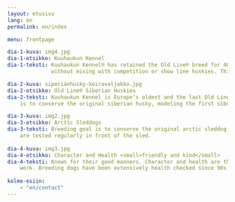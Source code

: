 ```yaml
---
layout: etusivu
lang: en
permalink: en/index

menu: frontpage

dia-1-kuva: img4.jpg
dia-1-otsikko: Kuuhaukun Kennel
dia-1-teksti: Kuuhaukun Kennel® has retained the Old Line® breed for 40 years
              without mixing with competition or show line huskies. This is unique for a dog breed. 

dia-2-kuva: siperianhusky-koiravaljakko.jpg
dia-2-otsikko: Old Line® Siberian Huskies
dia-2-teksti: Kuuhaukun Kennel is Europe's oldest and the last Old Line® kennel. Kennel's purpose
    is to conserve the original siberian husky, modeling the first siberian huskies in 1920s Alaska.

dia-3-kuva: img2.jpg
dia-3-otsikko: Arctic Sleddogs
dia-3-teksti: Breeding goal is to conserve the original arctic sleddog abilities and look. Dogs 
    are tested regularly in front of the sled.
  
dia-4-kuva: img3.jpg
dia-4-otsikko: Character and Health <small>friendly and kind</small>
dia-4-teksti: Known for their good manners. Character and health are the priority in the breeding 
    work. Breeding dogs have been extensively health checked since 90s, including eye exams.  
    
kolme-esiin:
    - "en/contact"
---
```

